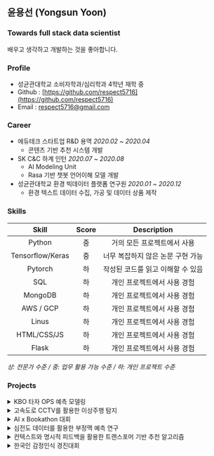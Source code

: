 ## 윤용선 (Yongsun Yoon)


### Towards full stack data scientist
배우고 생각하고 개발하는 것을 좋아합니다.

### Profile
- 성균관대학교 소비자학과/심리학과 4학년 재학 중
- Github : [https://github.com/respect5716](https://github.com/respect5716)
- Email : [respect5716@gmail.com](mailto:respect5716@gmail.com)

### Career
- 에듀테크 스타트업 R&D 용역 *2020.02 ~ 2020.04*
  - 콘텐츠 기반 추천 시스템 개발
- SK C&C 하계 인턴 *2020.07 ~ 2020.08*
  - AI Modeling Unit
  - Rasa 기반 챗봇 언어이해 모델 개발
- 성균관대학교 환경 빅데이터 플랫폼 연구원 *2020.01 ~ 2020.12*
  - 환경 텍스트 데이터 수집, 가공 및 데이터 상품 제작

### Skills
| Skill | Score | Description |
| :---: | :---: | :---: |
| Python | 중 | 거의 모든 프로젝트에서 사용 |
| Tensorflow/Keras | 중 | 너무 복잡하지 않은 논문 구현 가능 |
| Pytorch | 하 | 작성된 코드를 읽고 이해할 수 있음 |
| SQL | 하 | 개인 프로젝트에서 사용 경험 |
| MongoDB | 하 | 개인 프로젝트에서 사용 경험 |
| AWS / GCP | 하 | 개인 프로젝트에서 사용 경험 |
| Linus | 하 | 개인 프로젝트에서 사용 경험 |
| HTML/CSS/JS | 하 | 개인 프로젝트에서 사용 경험 |
| Flask | 하 | 개인 프로젝트에서 사용 경험 |

*상: 전문가 수준 / 중: 업무 활용 가능 수준 / 하: 개인 프로젝트 수준*

### Projects
<details>
<summary>KBO 타자 OPS 예측 모델링</summary>

* 2019년 2월 ~ 2019년 3월
* [DACON <KBO 타자 OPS 예측 모델링> 3위](https://dacon.io/competitions/official/62540/overview/)
* Ridge Regression

</details>

<details>
<summary>고속도로 CCTV를 활용한 이상주행 탐지</summary>
  
- 2019년 3월 ~ 2019년 7월
- 교내 대회 대상
- Convolutional LSTM Auto Encoder

</details>

<details>
<summary>AI x Bookathon 대회</summary>
  
- 2019년 11월
- 교내 대회 장려상 수상
- GPT-2

</details>

<details>
<summary>심전도 데이터를 활용한 부정맥 예측 연구</summary>
  
- 2019년 7월 ~ 2019년 12월
- 한국지능시스템학회 2020년 춘계학술대회
- 우수 논문상 수상
- Convolutional Neural Network

</details>

<details>
<summary>컨텍스트와 명시적 피드백을 활용한 트랜스포머 기반 추천 알고리즘</summary>
  
- 2019년 7월 ~ 2019년 12월
- 한국지능시스템학회 2020년 춘계학술대회
- Transformer

</details>

<details>
<summary>한국인 감정인식 경진대회</summary>
  
- 2020년 10월 ~ 2020년 12월
- [전남대학교 인공지능융합연구소 <제2회 한국인 감정인식 경진대회> 은상 수상](https://www.kaggle.com/c/2020kerc/overview)
- 김유정, 윤용선
- VGG
</details>
